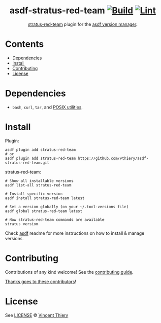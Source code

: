 <div align="center">

# asdf-stratus-red-team [![Build](https://github.com/vthiery/asdf-stratus-red-team/actions/workflows/build.yml/badge.svg)](https://github.com/vthiery/asdf-stratus-red-team/actions/workflows/build.yml) [![Lint](https://github.com/vthiery/asdf-stratus-red-team/actions/workflows/lint.yml/badge.svg)](https://github.com/vthiery/asdf-stratus-red-team/actions/workflows/lint.yml)

[stratus-red-team](https://stratus-red-team.cloud/) plugin for the [asdf version manager](https://asdf-vm.com).

</div>

# Contents

- [Dependencies](#dependencies)
- [Install](#install)
- [Contributing](#contributing)
- [License](#license)

# Dependencies

- `bash`, `curl`, `tar`, and [POSIX utilities](https://pubs.opengroup.org/onlinepubs/9699919799/idx/utilities.html).

# Install

Plugin:

```shell
asdf plugin add stratus-red-team
# or
asdf plugin add stratus-red-team https://github.com/vthiery/asdf-stratus-red-team.git
```

stratus-red-team:

```shell
# Show all installable versions
asdf list-all stratus-red-team

# Install specific version
asdf install stratus-red-team latest

# Set a version globally (on your ~/.tool-versions file)
asdf global stratus-red-team latest

# Now stratus-red-team commands are available
stratus version
```

Check [asdf](https://github.com/asdf-vm/asdf) readme for more instructions on how to
install & manage versions.

# Contributing

Contributions of any kind welcome! See the [contributing guide](contributing.md).

[Thanks goes to these contributors](https://github.com/vthiery/asdf-stratus-red-team/graphs/contributors)!

# License

See [LICENSE](LICENSE) © [Vincent Thiery](https://github.com/vthiery/)
